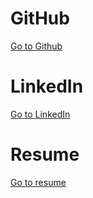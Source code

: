 
# GitHub
[Go to Github](https://github.com/qsuelin )

# LinkedIn
[Go to LinkedIn](https://linkedin.com/in/qiongyinglin)

# Resume
[Go to resume](https://github.com/qsuelin/liftoff-assignments/blob/master/C1-Online_Profiles/SueLin_resume_public%20.pdf)
